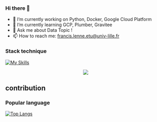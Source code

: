 ### Hi there 👋


- 🔭 I’m currently working on Python, Docker, Google Cloud Platform
- 🌱 I’m currently learning GCP, Plumber, Gravitee 
- 💬 Ask me about Data Topic ! 
- 📫 How to reach me: francis.lenne.etu@univ-lille.fr


### Stack technique 

[![My Skills](https://skills.thijs.gg/icons?i=py,r,md,git,gcp,bash,regex)](https://skills.thijs.gg)


<p align="center">
  <a href="https://skillicons.dev">
    <img src="[https://skillicons.dev/icons?i=git,kubernetes,docker,c,vim](https://skills.thijs.gg/icons?i=py,r,md,git,gcp,bash,regex)" />
  </a>
</p>

## contribution




### Popular language 

[![Top Langs](https://github-readme-stats.vercel.app/api/top-langs/?username=Francois-lenne&layout=compact)](https://github.com/anuraghazra/github-readme-stats)



